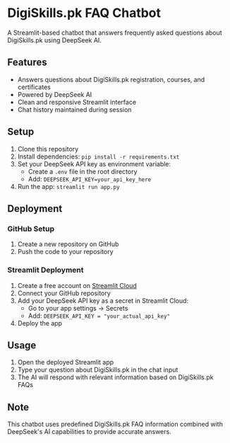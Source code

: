 # DigiSkills.pk FAQ Chatbot

A Streamlit-based chatbot that answers frequently asked questions about DigiSkills.pk using DeepSeek AI.

## Features

- Answers questions about DigiSkills.pk registration, courses, and certificates
- Powered by DeepSeek AI
- Clean and responsive Streamlit interface
- Chat history maintained during session

## Setup

1. Clone this repository
2. Install dependencies: `pip install -r requirements.txt`
3. Set your DeepSeek API key as environment variable:
   - Create a `.env` file in the root directory
   - Add: `DEEPSEEK_API_KEY=your_api_key_here`
4. Run the app: `streamlit run app.py`

## Deployment

### GitHub Setup
1. Create a new repository on GitHub
2. Push the code to your repository

### Streamlit Deployment
1. Create a free account on [Streamlit Cloud](https://streamlit.io/cloud)
2. Connect your GitHub repository
3. Add your DeepSeek API key as a secret in Streamlit Cloud:
   - Go to your app settings → Secrets
   - Add: `DEEPSEEK_API_KEY = "your_actual_api_key"`
4. Deploy the app

## Usage

1. Open the deployed Streamlit app
2. Type your question about DigiSkills.pk in the chat input
3. The AI will respond with relevant information based on DigiSkills.pk FAQs

## Note

This chatbot uses predefined DigiSkills.pk FAQ information combined with DeepSeek's AI capabilities to provide accurate answers.
